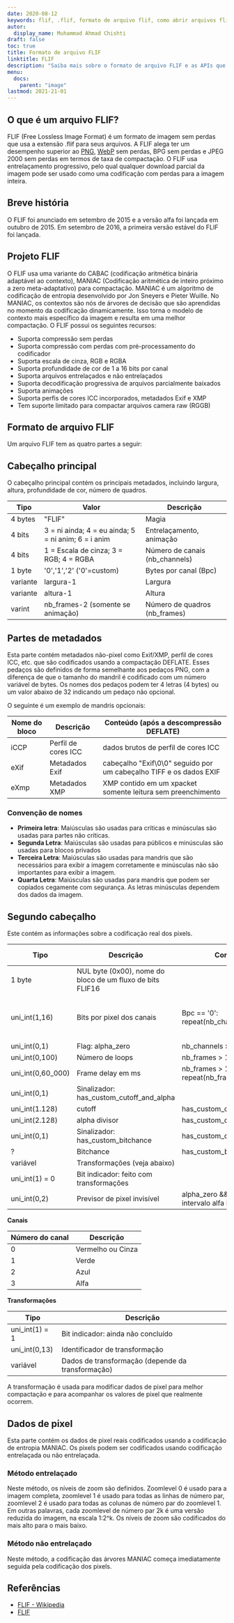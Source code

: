 ```yaml
---
date: 2020-08-12
keywords: flif, .flif, formato de arquivo flif, como abrir arquivos flif, extensão .flif, extensão flif
autor:
  display_name: Muhammad Ahmad Chishti
draft: false
toc: true
title: Formato de arquivo FLIF
linktitle: FLIF
description: "Saiba mais sobre o formato de arquivo FLIF e as APIs que podem criar e abrir arquivos FLIF."
menu:
  docs:
    parent: "image"
lastmod: 2021-21-01
---
```


## O que é um arquivo FLIF? ##

FLIF (Free Lossless Image Format) é um formato de imagem sem perdas que usa a extensão .flif para seus arquivos. A FLIF alega ter um desempenho superior ao [PNG](/pt/image/png/), [WebP](/pt/image/webp/) sem perdas, BPG sem perdas e JPEG 2000 sem perdas em termos de taxa de compactação. O FLIF usa entrelaçamento progressivo, pelo qual qualquer download parcial da imagem pode ser usado como uma codificação com perdas para a imagem inteira.

## Breve história ##

O FLIF foi anunciado em setembro de 2015 e a versão alfa foi lançada em outubro de 2015. Em setembro de 2016, a primeira versão estável do FLIF foi lançada.

## Projeto FLIF ##

O FLIF usa uma variante do CABAC (codificação aritmética binária adaptável ao contexto), MANIAC (Codificação aritmética de inteiro próximo a zero meta-adaptativo) para compactação. MANIAC é um algoritmo de codificação de entropia desenvolvido por Jon Sneyers e Pieter Wuille. No MANIAC, os contextos são nós de árvores de decisão que são aprendidas no momento da codificação dinamicamente. Isso torna o modelo de contexto mais específico da imagem e resulta em uma melhor compactação. O FLIF possui os seguintes recursos:

- Suporta compressão sem perdas
- Suporta compressão com perdas com pré-processamento do codificador
- Suporta escala de cinza, RGB e RGBA
- Suporta profundidade de cor de 1 a 16 bits por canal
- Suporta arquivos entrelaçados e não entrelaçados
- Suporta decodificação progressiva de arquivos parcialmente baixados
- Suporta animações
- Suporta perfis de cores ICC incorporados, metadados Exif e XMP
- Tem suporte limitado para compactar arquivos camera raw (RGGB)

## Formato de arquivo FLIF ##

Um arquivo FLIF tem as quatro partes a seguir:

## Cabeçalho principal ##

O cabeçalho principal contém os principais metadados, incluindo largura, altura, profundidade de cor, número de quadros.

|Tipo|Valor|Descrição|
|---|---|---|
|4 bytes|"FLIF"|Magia|
|4 bits|3 = ni ainda; 4 = eu ainda; 5 = ni anim; 6 = i anim|Entrelaçamento, animação|
|4 bits|1 = Escala de cinza; 3 = RGB; 4 = RGBA|Número de canais (nb_channels)|
|1 byte|'0','1','2' ('0'=custom)|Bytes por canal (Bpc)|
|variante|largura-1|Largura|
|variante|altura-1|Altura|
|varint|nb_frames-2 (somente se animação)|Número de quadros (nb_frames)|

## Partes de metadados ##

Esta parte contém metadados não-pixel como Exif/XMP, perfil de cores ICC, etc. que são codificados usando a compactação DEFLATE. Esses pedaços são definidos de forma semelhante aos pedaços PNG, com a diferença de que o tamanho do mandril é codificado com um número variável de bytes. Os nomes dos pedaços podem ter 4 letras (4 bytes) ou um valor abaixo de 32 indicando um pedaço não opcional.

O seguinte é um exemplo de mandris opcionais:

|Nome do bloco|Descrição|Conteúdo (após a descompressão DEFLATE)|
|---|---|---|
|iCCP|Perfil de cores ICC|dados brutos de perfil de cores ICC|
|eXif|Metadados Exif|cabeçalho "Exif\0\0" seguido por um cabeçalho TIFF e os dados EXIF|
|eXmp|Metadados XMP|XMP contido em um xpacket somente leitura sem preenchimento|

### Convenção de nomes ###

- **Primeira letra**: Maiúsculas são usadas para críticas e minúsculas são usadas para partes não críticas.
- **Segunda Letra**: Maiúsculas são usadas para públicos e minúsculas são usadas para blocos privados
- **Terceira Letra**: Maiúsculas são usadas para mandris que são necessários para exibir a imagem corretamente e minúsculas não são importantes para exibir a imagem.
- **Quarta Letra**: Maiúsculas são usadas para mandris que podem ser copiados cegamente com segurança. As letras minúsculas dependem dos dados da imagem.

## Segundo cabeçalho ##

Este contém as informações sobre a codificação real dos pixels.

|Tipo|Descrição|Condição|Valor Padrão|
|---|---|---|---|
|1 byte|NUL byte (0x00), nome do bloco de um fluxo de bits FLIF16||
|uni_int(1,16)|Bits por pixel dos canais|Bpc == '0': repeat(nb_channels)|8 se Bpc == '1', 16 se Bpc == '2'|
|uni_int(0,1)|Flag: alpha_zero|nb_channels > 3|0|
|uni_int(0,100)|Número de loops|nb_frames > 1||
|uni_int(0,60_000)|Frame delay em ms|nb_frames > 1: repeat(nb_frames)|
|uni_int(0,1)|Sinalizador: has_custom_cutoff_and_alpha|||
|uni_int(1.128)|cutoff|has_custom_cutoff_and_alpha|2|
|uni_int(2.128)|alpha divisor|has_custom_cutoff_and_alpha|19|
|uni_int(0,1)|Sinalizador: has_custom_bitchance|has_custom_cutoff_and_alpha|0|
|?|Bitchance|has_custom_bitchance||
|variável|Transformações (veja abaixo)|||
|uni_int(1) = 0|Bit indicador: feito com transformações|||
|uni_int(0,2)|Previsor de pixel invisível|alpha_zero && entrelaçado && intervalo alfa inclui zero||

**Canais**

|Número do canal|Descrição|
|---|----|
|0|Vermelho ou Cinza|
|1|Verde|
|2|Azul|
|3|Alfa|

**Transformações**

|Tipo|Descrição|
|---|---|
|uni_int(1) = 1|Bit indicador: ainda não concluído|
|uni_int(0,13)|Identificador de transformação|
|variável|Dados de transformação (depende da transformação)|

A transformação é usada para modificar dados de pixel para melhor compactação e para acompanhar os valores de pixel que realmente ocorrem.

## Dados de pixel ##

Esta parte contém os dados de pixel reais codificados usando a codificação de entropia MANIAC. Os pixels podem ser codificados usando codificação entrelaçada ou não entrelaçada.

### Método entrelaçado ###

Neste método, os níveis de zoom são definidos. Zoomlevel 0 é usado para a imagem completa, zoomlevel 1 é usado para todas as linhas de número par, zoomlevel 2 é usado para todas as colunas de número par do zoomlevel 1. Em outras palavras, cada zoomlevel de número par 2k é uma versão reduzida do imagem, na escala 1:2^k. Os níveis de zoom são codificados do mais alto para o mais baixo.

### Método não entrelaçado ###

Neste método, a codificação das árvores MANIAC começa imediatamente seguida pela codificação dos pixels.

## Referências ##

- [FLIF - Wikipedia](https://en.wikipedia.org/wiki/Free_Lossless_Image_Format)
- [FLIF](http://flif.info/)

